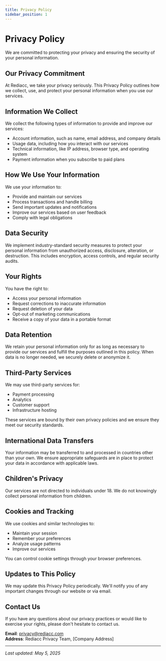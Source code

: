 ```yaml
---
title: Privacy Policy
sidebar_position: 1
---
```


# Privacy Policy

We are committed to protecting your privacy and ensuring the security of your personal information.

## Our Privacy Commitment

At Rediacc, we take your privacy seriously. This Privacy Policy outlines how we collect, use, and protect your personal information when you use our services.

## Information We Collect

We collect the following types of information to provide and improve our services:

- Account information, such as name, email address, and company details
- Usage data, including how you interact with our services
- Technical information, like IP address, browser type, and operating system
- Payment information when you subscribe to paid plans

## How We Use Your Information

We use your information to:

- Provide and maintain our services
- Process transactions and handle billing
- Send important updates and notifications
- Improve our services based on user feedback
- Comply with legal obligations

## Data Security

We implement industry-standard security measures to protect your personal information from unauthorized access, disclosure, alteration, or destruction. This includes encryption, access controls, and regular security audits.

## Your Rights

You have the right to:

- Access your personal information
- Request corrections to inaccurate information
- Request deletion of your data
- Opt-out of marketing communications
- Receive a copy of your data in a portable format

## Data Retention

We retain your personal information only for as long as necessary to provide our services and fulfill the purposes outlined in this policy. When data is no longer needed, we securely delete or anonymize it.

## Third-Party Services

We may use third-party services for:
- Payment processing
- Analytics
- Customer support
- Infrastructure hosting

These services are bound by their own privacy policies and we ensure they meet our security standards.

## International Data Transfers

Your information may be transferred to and processed in countries other than your own. We ensure appropriate safeguards are in place to protect your data in accordance with applicable laws.

## Children's Privacy

Our services are not directed to individuals under 18. We do not knowingly collect personal information from children.

## Cookies and Tracking

We use cookies and similar technologies to:
- Maintain your session
- Remember your preferences
- Analyze usage patterns
- Improve our services

You can control cookie settings through your browser preferences.

## Updates to This Policy

We may update this Privacy Policy periodically. We'll notify you of any important changes through our website or via email.

## Contact Us

If you have any questions about our privacy practices or would like to exercise your rights, please don't hesitate to contact us.

**Email**: privacy@rediacc.com  
**Address**: Rediacc Privacy Team, [Company Address]

---

*Last updated: May 5, 2025*